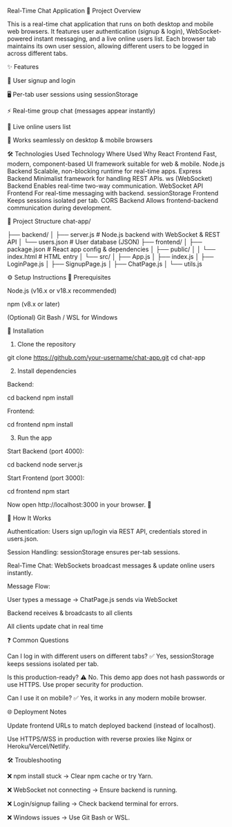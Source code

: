 Real-Time Chat Application
📖 Project Overview

This is a real-time chat application that runs on both desktop and mobile web browsers. It features user authentication (signup & login), WebSocket-powered instant messaging, and a live online users list.
Each browser tab maintains its own user session, allowing different users to be logged in across different tabs.

✨ Features

🔐 User signup and login

🖥️ Per-tab user sessions using sessionStorage

⚡ Real-time group chat (messages appear instantly)

👥 Live online users list

📱 Works seamlessly on desktop & mobile browsers

🛠️ Technologies Used
Technology	Where Used	Why
React	Frontend	Fast, modern, component-based UI framework suitable for web & mobile.
Node.js	Backend	Scalable, non-blocking runtime for real-time apps.
Express	Backend	Minimalist framework for handling REST APIs.
ws (WebSocket)	Backend	Enables real-time two-way communication.
WebSocket API	Frontend	For real-time messaging with backend.
sessionStorage	Frontend	Keeps sessions isolated per tab.
CORS	Backend	Allows frontend-backend communication during development.

📂 Project Structure
chat-app/

├── backend/
│   ├── server.js         # Node.js backend with WebSocket & REST API
│   └── users.json        # User database (JSON)
├── frontend/
│   ├── package.json      # React app config & dependencies
│   ├── public/
│   │   └── index.html    # HTML entry
│   └── src/
│       ├── App.js
│       ├── index.js
│       ├── LoginPage.js
│       ├── SignupPage.js
│       ├── ChatPage.js
│       └── utils.js

⚙️ Setup Instructions
🔑 Prerequisites

Node.js (v16.x or v18.x recommended)

npm (v8.x or later)

(Optional) Git Bash / WSL for Windows

🚀 Installation

1. Clone the repository

git clone https://github.com/your-username/chat-app.git
cd chat-app


2. Install dependencies

Backend:

cd backend
npm install


Frontend:

cd frontend
npm install


3. Run the app

Start Backend (port 4000):

cd backend
node server.js


Start Frontend (port 3000):

cd frontend
npm start


Now open http://localhost:3000 in your browser. 🎉

🔎 How It Works

Authentication: Users sign up/login via REST API, credentials stored in users.json.

Session Handling: sessionStorage ensures per-tab sessions.

Real-Time Chat: WebSockets broadcast messages & update online users instantly.

Message Flow:

User types a message → ChatPage.js sends via WebSocket

Backend receives & broadcasts to all clients

All clients update chat in real time

❓ Common Questions

Can I log in with different users on different tabs?
✅ Yes, sessionStorage keeps sessions isolated per tab.

Is this production-ready?
⚠️ No. This demo app does not hash passwords or use HTTPS. Use proper security for production.

Can I use it on mobile?
✅ Yes, it works in any modern mobile browser.

🌐 Deployment Notes

Update frontend URLs to match deployed backend (instead of localhost).

Use HTTPS/WSS in production with reverse proxies like Nginx or Heroku/Vercel/Netlify.

🛠️ Troubleshooting

❌ npm install stuck → Clear npm cache or try Yarn.

❌ WebSocket not connecting → Ensure backend is running.

❌ Login/signup failing → Check backend terminal for errors.

❌ Windows issues → Use Git Bash or WSL.
